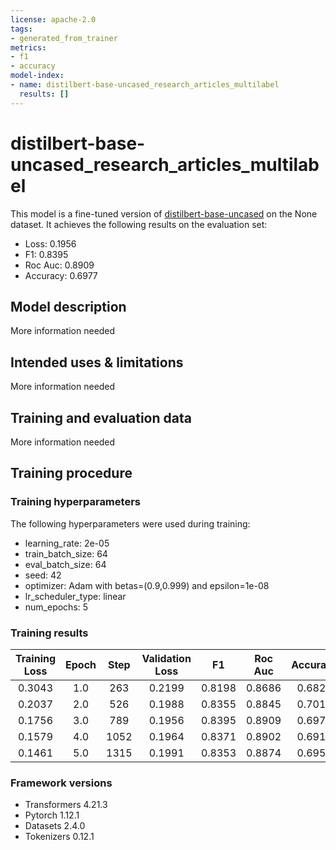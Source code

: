 ```yaml
---
license: apache-2.0
tags:
- generated_from_trainer
metrics:
- f1
- accuracy
model-index:
- name: distilbert-base-uncased_research_articles_multilabel
  results: []
---
```


<!-- This model card has been generated automatically according to the information the Trainer had access to. You
should probably proofread and complete it, then remove this comment. -->

# distilbert-base-uncased_research_articles_multilabel

This model is a fine-tuned version of [distilbert-base-uncased](https://huggingface.co/distilbert-base-uncased) on the None dataset.
It achieves the following results on the evaluation set:
- Loss: 0.1956
- F1: 0.8395
- Roc Auc: 0.8909
- Accuracy: 0.6977

## Model description

More information needed

## Intended uses & limitations

More information needed

## Training and evaluation data

More information needed

## Training procedure

### Training hyperparameters

The following hyperparameters were used during training:
- learning_rate: 2e-05
- train_batch_size: 64
- eval_batch_size: 64
- seed: 42
- optimizer: Adam with betas=(0.9,0.999) and epsilon=1e-08
- lr_scheduler_type: linear
- num_epochs: 5

### Training results

| Training Loss | Epoch | Step | Validation Loss | F1     | Roc Auc | Accuracy |
|:-------------:|:-----:|:----:|:---------------:|:------:|:-------:|:--------:|
| 0.3043        | 1.0   | 263  | 0.2199          | 0.8198 | 0.8686  | 0.6829   |
| 0.2037        | 2.0   | 526  | 0.1988          | 0.8355 | 0.8845  | 0.7010   |
| 0.1756        | 3.0   | 789  | 0.1956          | 0.8395 | 0.8909  | 0.6977   |
| 0.1579        | 4.0   | 1052 | 0.1964          | 0.8371 | 0.8902  | 0.6919   |
| 0.1461        | 5.0   | 1315 | 0.1991          | 0.8353 | 0.8874  | 0.6953   |


### Framework versions

- Transformers 4.21.3
- Pytorch 1.12.1
- Datasets 2.4.0
- Tokenizers 0.12.1
